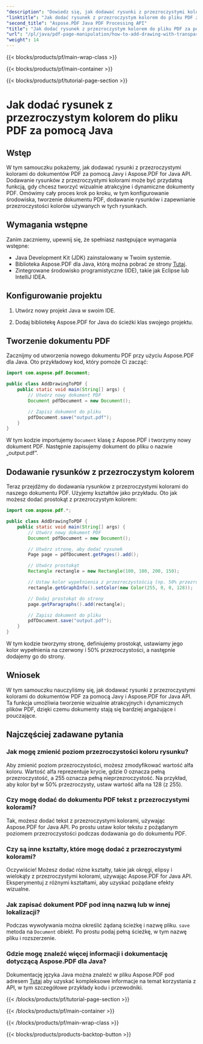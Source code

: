 ```yaml
---
"description": "Dowiedz się, jak dodawać rysunki z przezroczystymi kolorami do plików PDF za pomocą Java i Aspose.PDF dla Java. Twórz dynamiczne, atrakcyjne wizualnie pliki PDF z instrukcjami krok po kroku i przykładami kodu."
"linktitle": "Jak dodać rysunek z przezroczystym kolorem do pliku PDF za pomocą Java"
"second_title": "Aspose.PDF Java PDF Processing API"
"title": "Jak dodać rysunek z przezroczystym kolorem do pliku PDF za pomocą Java"
"url": "/pl/java/pdf-page-manipulation/how-to-add-drawing-with-transparent-color-in-pdf-using-java/"
"weight": 14
---
```


{{< blocks/products/pf/main-wrap-class >}}

{{< blocks/products/pf/main-container >}}

{{< blocks/products/pf/tutorial-page-section >}}

# Jak dodać rysunek z przezroczystym kolorem do pliku PDF za pomocą Java


## Wstęp

W tym samouczku pokażemy, jak dodawać rysunki z przezroczystymi kolorami do dokumentów PDF za pomocą Javy i Aspose.PDF for Java API. Dodawanie rysunków z przezroczystymi kolorami może być przydatną funkcją, gdy chcesz tworzyć wizualnie atrakcyjne i dynamiczne dokumenty PDF. Omówimy cały proces krok po kroku, w tym konfigurowanie środowiska, tworzenie dokumentu PDF, dodawanie rysunków i zapewnianie przezroczystości kolorów używanych w tych rysunkach.

## Wymagania wstępne

Zanim zaczniemy, upewnij się, że spełniasz następujące wymagania wstępne:

- Java Development Kit (JDK) zainstalowany w Twoim systemie.
- Biblioteka Aspose.PDF dla Java, którą można pobrać ze strony [Tutaj](https://releases.aspose.com/pdf/java/).
- Zintegrowane środowisko programistyczne (IDE), takie jak Eclipse lub IntelliJ IDEA.

## Konfigurowanie projektu

1. Utwórz nowy projekt Java w swoim IDE.

2. Dodaj bibliotekę Aspose.PDF for Java do ścieżki klas swojego projektu.

## Tworzenie dokumentu PDF

Zacznijmy od utworzenia nowego dokumentu PDF przy użyciu Aspose.PDF dla Java. Oto przykładowy kod, który pomoże Ci zacząć:

```java
import com.aspose.pdf.Document;

public class AddDrawingToPDF {
    public static void main(String[] args) {
        // Utwórz nowy dokument PDF
        Document pdfDocument = new Document();

        // Zapisz dokument do pliku
        pdfDocument.save("output.pdf");
    }
}
```

W tym kodzie importujemy `Document` klasę z Aspose.PDF i tworzymy nowy dokument PDF. Następnie zapisujemy dokument do pliku o nazwie „output.pdf”.

## Dodawanie rysunków z przezroczystym kolorem

Teraz przejdźmy do dodawania rysunków z przezroczystymi kolorami do naszego dokumentu PDF. Użyjemy kształtów jako przykładu. Oto jak możesz dodać prostokąt z przezroczystym kolorem:

```java
import com.aspose.pdf.*;

public class AddDrawingToPDF {
    public static void main(String[] args) {
        // Utwórz nowy dokument PDF
        Document pdfDocument = new Document();

        // Utwórz stronę, aby dodać rysunek
        Page page = pdfDocument.getPages().add();

        // Utwórz prostokąt
        Rectangle rectangle = new Rectangle(100, 100, 200, 150);

        // Ustaw kolor wypełnienia z przezroczystością (np. 50% przezroczystości czerwonej)
        rectangle.getGraphInfo().setColor(new Color(255, 0, 0, 128));

        // Dodaj prostokąt do strony
        page.getParagraphs().add(rectangle);

        // Zapisz dokument do pliku
        pdfDocument.save("output.pdf");
    }
}
```

W tym kodzie tworzymy stronę, definiujemy prostokąt, ustawiamy jego kolor wypełnienia na czerwony i 50% przezroczystości, a następnie dodajemy go do strony.

## Wniosek

W tym samouczku nauczyliśmy się, jak dodawać rysunki z przezroczystymi kolorami do dokumentów PDF za pomocą Javy i Aspose.PDF for Java API. Ta funkcja umożliwia tworzenie wizualnie atrakcyjnych i dynamicznych plików PDF, dzięki czemu dokumenty stają się bardziej angażujące i pouczające.

## Najczęściej zadawane pytania

### Jak mogę zmienić poziom przezroczystości koloru rysunku?

Aby zmienić poziom przezroczystości, możesz zmodyfikować wartość alfa koloru. Wartość alfa reprezentuje krycie, gdzie 0 oznacza pełną przezroczystość, a 255 oznacza pełną nieprzezroczystość. Na przykład, aby kolor był w 50% przezroczysty, ustaw wartość alfa na 128 (z 255).

### Czy mogę dodać do dokumentu PDF tekst z przezroczystymi kolorami?

Tak, możesz dodać tekst z przezroczystymi kolorami, używając Aspose.PDF for Java API. Po prostu ustaw kolor tekstu z pożądanym poziomem przezroczystości podczas dodawania go do dokumentu PDF.

### Czy są inne kształty, które mogę dodać z przezroczystymi kolorami?

Oczywiście! Możesz dodać różne kształty, takie jak okręgi, elipsy i wielokąty z przezroczystymi kolorami, używając Aspose.PDF for Java API. Eksperymentuj z różnymi kształtami, aby uzyskać pożądane efekty wizualne.

### Jak zapisać dokument PDF pod inną nazwą lub w innej lokalizacji?

Podczas wywoływania można określić żądaną ścieżkę i nazwę pliku. `save` metoda na `Document` obiekt. Po prostu podaj pełną ścieżkę, w tym nazwę pliku i rozszerzenie.

### Gdzie mogę znaleźć więcej informacji i dokumentację dotyczącą Aspose.PDF dla Java?

Dokumentację języka Java można znaleźć w pliku Aspose.PDF pod adresem [Tutaj](https://reference.aspose.com/pdf/java/) aby uzyskać kompleksowe informacje na temat korzystania z API, w tym szczegółowe przykłady kodu i przewodniki.

{{< /blocks/products/pf/tutorial-page-section >}}

{{< /blocks/products/pf/main-container >}}

{{< /blocks/products/pf/main-wrap-class >}}

{{< blocks/products/products-backtop-button >}}
